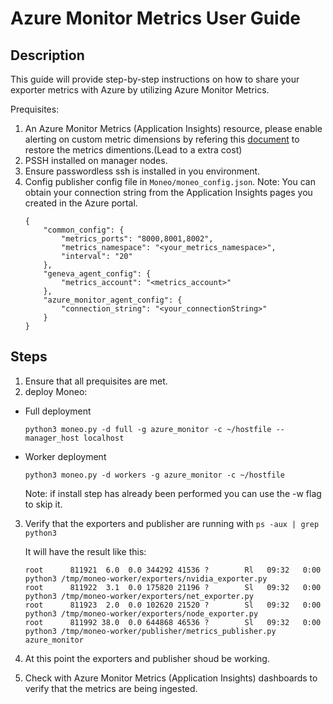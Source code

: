 Azure Monitor Metrics User Guide
=====
Description
-----
This guide will provide step-by-step instructions on how to share your exporter metrics with Azure by utilizing Azure Monitor Metrics.

Prequisites:
1. An Azure Monitor Metrics (Application Insights) resource, please enable alerting on custom metric dimensions by refering this [document](https://learn.microsoft.com/en-us/azure/azure-monitor/app/pre-aggregated-metrics-log-metrics#custom-metrics-dimensions-and-pre-aggregation) to restore the metrics dimentions.(Lead to a extra cost)
2. PSSH installed on manager nodes.
3. Ensure passwordless ssh is installed in you environment.
4. Config publisher config file in `Moneo/moneo_config.json`.
    Note: You can obtain your connection string from the Application Insights pages you created in the Azure portal.
    ```
    {
        "common_config": {
            "metrics_ports": "8000,8001,8002",
            "metrics_namespace": "<your_metrics_namespace>",
            "interval": "20"
        },
        "geneva_agent_config": {
            "metrics_account": "<metrics_account>"
        },
        "azure_monitor_agent_config": {
            "connection_string": "<your_connectionString>"
        }
    }
    ```
Steps
-----
1. Ensure that all prequisites are met.
2. deploy Moneo:
  - Full deployment 
  
    ```python3 moneo.py -d full -g azure_monitor -c ~/hostfile --manager_host localhost```
  - Worker deployment
  
     ```python3 moneo.py -d workers -g azure_monitor -c ~/hostfile```

    Note: if install step has already been performed you can use the -w flag to skip it.
3. Verify that the exporters and publisher are running with `ps -aux | grep python3`

    It will have the result like this:
    ```
    root      811921  6.0  0.0 344292 41536 ?        Rl   09:32   0:00 python3 /tmp/moneo-worker/exporters/nvidia_exporter.py
    root      811922  3.1  0.0 175820 21196 ?        Sl   09:32   0:00 python3 /tmp/moneo-worker/exporters/net_exporter.py
    root      811923  2.0  0.0 102620 21520 ?        Sl   09:32   0:00 python3 /tmp/moneo-worker/exporters/node_exporter.py
    root      811992 38.0  0.0 644868 46536 ?        Sl   09:32   0:00 python3 /tmp/moneo-worker/publisher/metrics_publisher.py azure_monitor
    ```
4. At this point the exporters and publisher shoud be working.
5. Check with Azure Monitor Metrics (Application Insights) dashboards to verify that the metrics are being ingested.
